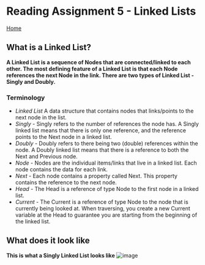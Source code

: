 # **Reading Assignment 5 - Linked Lists**
[Home](https://micgreene.github.io/reading-notes/)<br />
 ## What is a Linked List?
   **A Linked List is a sequence of Nodes that are connected/linked to each other. The most defining feature of a Linked List is that each Node references the next Node in the link. There are two types of Linked List - Singly and Doubly.**<br />
  
   ### Terminology <br />
   + *Linked List* A data structure that contains nodes that links/points to the next node in the list.
   + *Singly* - Singly refers to the number of references the node has. A Singly linked list means that there is only one reference, and the reference points to the Next node in a linked list.
   + *Doubly* - Doubly refers to there being two (double) references within the node. A Doubly linked list means that there is a reference to both the Next and Previous node.
   + *Node* - Nodes are the individual items/links that live in a linked list. Each node contains the data for each link.
   + *Next* - Each node contains a property called Next. This property contains the reference to the next node.
   + *Head* - The Head is a reference of type Node to the first node in a linked list.
   + *Current* - The Current is a reference of type Node to the node that is currently being looked at. When traversing, you create a new Current variable at the Head to guarantee you are starting from the beginning of the linked list.

 ## What does it look like
  **This is what a Singly Linked List looks like**
![image](https://user-images.githubusercontent.com/66289456/146649477-2db76462-5181-4c6d-82a6-5e55ac9ef110.png)

